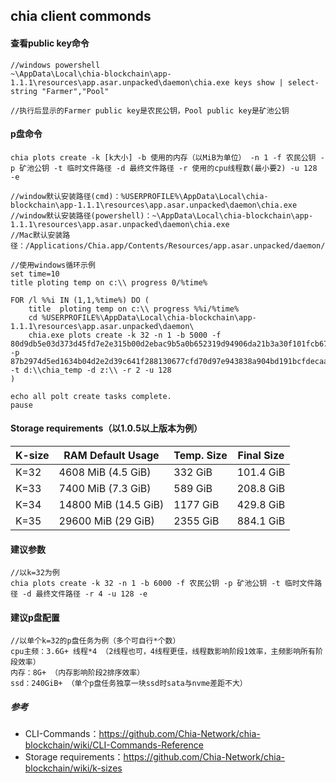 ## chia client commonds
#### 查看public key命令
    //windows powershell
    ~\AppData\Local\chia-blockchain\app-1.1.1\resources\app.asar.unpacked\daemon\chia.exe keys show | select-string "Farmer","Pool"

    //执行后显示的Farmer public key是农民公钥，Pool public key是矿池公钥
#### p盘命令
    chia plots create -k [k大小] -b 使用的内存（以MiB为单位） -n 1 -f 农民公钥 -p 矿池公钥 -t 临时文件路径 -d 最终文件路径 -r 使用的cpu线程数(最小要2) -u 128 -e

    //window默认安装路径(cmd)：%USERPROFILE%\AppData\Local\chia-blockchain\app-1.1.1\resources\app.asar.unpacked\daemon\chia.exe
    //window默认安装路径(powershell)：~\AppData\Local\chia-blockchain\app-1.1.1\resources\app.asar.unpacked\daemon\chia.exe
    //Mac默认安装路径：/Applications/Chia.app/Contents/Resources/app.asar.unpacked/daemon/chia

    //使用windows循环示例  
    set time=10
    title ploting temp on c:\\ progress 0/%time%

    FOR /l %%i IN (1,1,%time%) DO (
        title  ploting temp on c:\\ progress %%i/%time%
        cd %USERPROFILE%\AppData\Local\chia-blockchain\app-1.1.1\resources\app.asar.unpacked\daemon\
        chia.exe plots create -k 32 -n 1 -b 5000 -f 80d9db5e03d373d45fd7e2e315b00d2ebac9b5a0b652319d94906da21b3a30f101fcb673ffbe17d4949d2723f6a4f3bb -p 87b2974d5ed1634b04d2e2d39c641f288130677cfd70d97e943838a904bd191bcfdecaa34e591d4a8456e3b995a38dbf -t d:\\chia_temp -d z:\\ -r 2 -u 128
    )

    echo all polt create tasks complete.
    pause

#### Storage requirements（以1.0.5以上版本为例）
| K-size      | RAM Default Usage | Temp. Size | Final Size |
| ----------- | -------------------- | -------- | ---------- |
| K=32        | 4608 MiB (4.5 GiB)   | 332 GiB  | 101.4 GiB  |
| K=33        | 7400 MiB (7.3 GiB)   | 589 GiB  | 208.8 GiB  |
| K=34        | 14800 MiB (14.5 GiB) | 1177 GiB | 429.8 GiB  |
| K=35        | 29600 MiB (29 GiB)   | 2355 GiB | 884.1 GiB  |

#### 建议参数
    //以k=32为例
    chia plots create -k 32 -n 1 -b 6000 -f 农民公钥 -p 矿池公钥 -t 临时文件路径 -d 最终文件路径 -r 4 -u 128 -e

#### 建议p盘配置
    //以单个k=32的p盘任务为例（多个可自行*个数）
    cpu主频：3.6G+ 线程*4 （2线程也可，4线程更佳，线程数影响阶段1效率，主频影响所有阶段效率）
    内存：8G+ （内存影响阶段2排序效率）
    ssd：240GiB+ （单个p盘任务独享一块ssd时sata与nvme差距不大）   

##### 参考
- CLI-Commands：https://github.com/Chia-Network/chia-blockchain/wiki/CLI-Commands-Reference
- Storage requirements：https://github.com/Chia-Network/chia-blockchain/wiki/k-sizes

